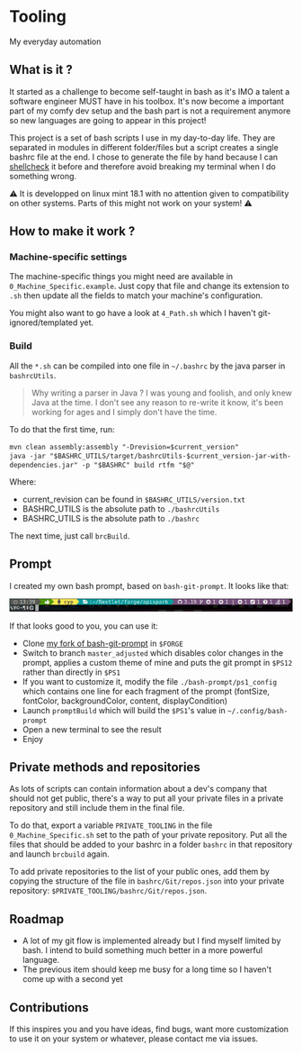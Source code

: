 # Tooling
My everyday automation

## What is it ?

It started as a challenge to become self-taught in bash as it's IMO a talent a software engineer MUST have in his toolbox. It's now become a important part of my comfy dev setup and the bash part is not a requirement anymore
so new languages are going to appear in this project!

This project is a set of bash scripts I use in my day-to-day life. They are separated in modules in different folder/files but a script creates a single bashrc file at the end. 
I chose to generate the file by hand because I can [shellcheck](https://www.shellcheck.net/) it before and therefore avoid breaking my terminal when I do something wrong.

:warning: It is developped on linux mint 18.1 with no attention given to compatibility on other systems. Parts of this might not work on your system! :warning:

## How to make it work ?

### Machine-specific settings

The machine-specific things you might need are available in `0_Machine_Specific.example`. 
Just copy that file and change its extension to `.sh` then update all the fields to match your machine's configuration.

You might also want to go have a look at `4_Path.sh` which I haven't git-ignored/templated yet.

### Build

All the `*.sh` can be compiled into one file in `~/.bashrc` by the java parser in `bashrcUtils`. 

> Why writing a parser in Java ? I was young and foolish, and only knew Java at the time. I don't see any reason to re-write it know, it's been working for ages and I simply don't have the time.

To do that the first time, run:

```shell
mvn clean assembly:assembly "-Drevision=$current_version"
java -jar "$BASHRC_UTILS/target/bashrcUtils-$current_version-jar-with-dependencies.jar" -p "$BASHRC" build rtfm "$@"
``` 

Where:
- current_revision can be found in `$BASHRC_UTILS/version.txt`
- BASHRC_UTILS is the absolute path to `./bashrcUtils`
- BASHRC_UTILS is the absolute path to `./bashrc`

The next time, just call `brcBuild`.

## Prompt

I created my own bash prompt, based on `bash-git-prompt`. It looks like that:

![prompt](https://github.com/quilicicf/Tooling/raw/master/bash-prompt/wow.png)

If that looks good to you, you can use it: 

- Clone [my fork of bash-git-prompt](https://github.com/quilicicf/bash-git-prompt) in `$FORGE`
- Switch to branch `master_adjusted` which disables color changes in the prompt, applies a custom theme of mine and puts the git prompt in `$PS12` rather than directly in `$PS1`
- If you want to customize it, modify the file `./bash-prompt/ps1_config` which contains one line for each fragment of the prompt (fontSize, fontColor, backgroundColor, content, displayCondition)
- Launch `promptBuild` which will build the `$PS1`'s value in `~/.config/bash-prompt`
- Open a new terminal to see the result
- Enjoy

## Private methods and repositories

As lots of scripts can contain information about a dev's company that should not get public, there's a way to put all your private files in a private repository and still include them in the final file.

To do that, export a variable `PRIVATE_TOOLING` in the file `0_Machine_Specific.sh` set to the path of your private repository. Put all the files that should be added to your bashrc in a folder `bashrc` in that repository and launch `brcbuild` again. 

To add private repositories to the list of your public ones, add them by copying the structure of the file in `bashrc/Git/repos.json` into your private repository: `$PRIVATE_TOOLING/bashrc/Git/repos.json`. 

## Roadmap

- A lot of my git flow is implemented already but I find myself limited by bash. I intend to build something much better in a more powerful language.
- The previous item should keep me busy for a long time so I haven't come up with a second yet

## Contributions 

If this inspires you and you have ideas, find bugs, want more customization to use it on your system or whatever, please contact me via issues.
